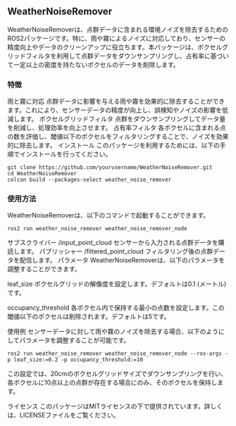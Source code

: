 ## WeatherNoiseRemover

WeatherNoiseRemoverは、点群データに含まれる環境ノイズを除去するためのROS2パッケージです。特に、雨や霧によるノイズに対応しており、センサーの精度向上やデータのクリーンアップに役立ちます。本パッケージは、ボクセルグリッドフィルタを利用して点群データをダウンサンプリングし、占有率に基づいて一定以上の密度を持たないボクセルのデータを削除します。

### 特徴

雨と霧に対応
点群データに影響を与える雨や霧を効果的に除去することができます。これにより、センサーデータの精度が向上し、誤検知やノイズの影響を低減します。
ボクセルグリッドフィルタ
点群をダウンサンプリングしてデータ量を削減し、処理効率を向上させます。
占有率フィルタ
各ボクセルに含まれる点の数を評価し、閾値以下のボクセルをフィルタリングすることで、ノイズを効果的に除去します。
インストール
このパッケージを利用するためには、以下の手順でインストールを行ってください。

```
git clone https://github.com/yourusername/WeatherNoiseRemover.git
cd WeatherNoiseRemover
colcon build --packages-select weather_noise_remover
```

### 使用方法
WeatherNoiseRemoverは、以下のコマンドで起動することができます。

```
ros2 run weather_noise_remover weather_noise_remover_node
```

サブスクライバー
/input_point_cloud
センサーから入力される点群データを購読します。
パブリッシャー
/filtered_point_cloud
フィルタリング後の点群データを配信します。
パラメータ
WeatherNoiseRemoverは、以下のパラメータを調整することができます。

leaf_size
ボクセルグリッドの解像度を設定します。デフォルトは0.1 (メートル)です。

occupancy_threshold
各ボクセル内で保持する最小の点数を設定します。この閾値以下のボクセルは削除されます。デフォルトは5です。

使用例
センサーデータに対して雨や霧のノイズを除去する場合、以下のようにしてパラメータを調整することが可能です。

```
ros2 run weather_noise_remover weather_noise_remover_node --ros-args -p leaf_size:=0.2 -p occupancy_threshold:=10
```
この設定では、20cmのボクセルグリッドサイズでダウンサンプリングを行い、各ボクセルに10点以上の点群が存在する場合にのみ、そのボクセルを保持します。

ライセンス
このパッケージはMITライセンスの下で提供されています。詳しくは、LICENSEファイルをご覧ください。
